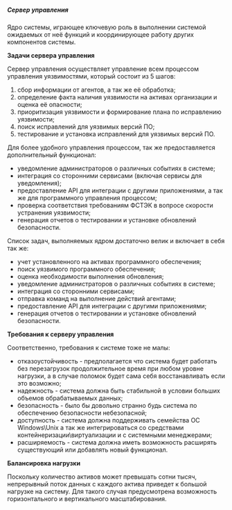##### Сервер управления

Ядро системы, играющее ключевую роль в выполнении системой ожидаемых от неё функций и координирующее работу других компонентов системы.

**Задачи сервера управления**

Сервер управления осуществляет управление всем процессом управления уязвимостями, который состоит из 5 шагов:
1. сбор информации от агентов, а так же её обработка;
2. определение факта наличия уязвимости на активах организации и оценка её опасности;
3. приоритизация уязвимости и формирование плана по исправлению уязвимости;
4. поиск исправлений для уязвимых версий ПО;
5. тестирование и установка исправлений для уязвимых версий ПО.

Для более удобного управления процессом, так же предоставляется дополнительный функционал:
- уведомление администраторов о различных событиях в системе;
- интеграция со сторонними сервисами (включая сервисы для уведомления);
- предоставление API для интеграции с другими приложениями, а так же для программного управления процессом;
- проверка соответствия требованиям ФСТЭК в вопросе скорости устранения уязвимости;
- генерация отчетов о тестировании и установке обновлений безопасности.

Список задач, выполняемых ядром достаточно велик и включает в себя так же:
- учет установленного на активах программного обеспечения;
- поиск уязвимого программного обеспечения;
- оценка необходимости выполнения обновления;
- уведомление администраторов о различных событиях в системе;
- интеграция со сторонними сервисами;
- отправка команд на выполнение действий агентами;
- предоставление API для интеграции с другими приложениями;
- генерация отчетов о тестировании и установке обновлений безопасности.

**Требования к серверу управления**

Соответственно, требования к системе тоже не малы:
- отказоустойчивость - предполагается что система будет работать без перезагрузок продолжительное время при любом уровне нагрузки, а в случае поломок будет сама себя восстанавливать если это возможно;
- надежность - система должна быть стабильной в условии больших объемов обрабатываемых данных;
- безопасность - было бы довольно странно будь система по обеспечению безопасности небезопасной;
- доступность - система должна поддерживать семейства ОС Windows\\Unix а так же интегрироваться со средствами контейнеризации\виртуализации и с системными менеджерами;
- расширяемость - система должна иметь возможность расширять существующий или добавлять новый функционал.

**Балансировка нагрузки**

Поскольку количество активов может превышать сотни тысяч, непрерывный поток данных с каждого актива приведет к большой нагрузке на систему. Для такого случая предусмотрена возможность горизонтального и вертикального масштабирования.
